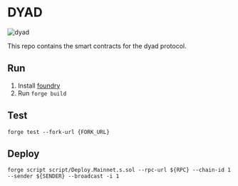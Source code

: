 # DYAD

![dyad](https://pbs.twimg.com/profile_images/1580864472079532032/uCLwW3nb_200x200.jpg)

This repo contains the smart contracts for the dyad protocol.

## Run

1) Install [foundry](https://book.getfoundry.sh/getting-started/installation)
2) Run `forge build`

## Test

```
forge test --fork-url {FORK_URL}
```

## Deploy

```
forge script script/Deploy.Mainnet.s.sol --rpc-url ${RPC} --chain-id 1 --sender ${SENDER} --broadcast -i 1
```
